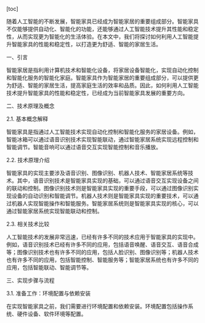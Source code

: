 
[toc]                    
                
                
随着人工智能的不断发展，智能家具已经成为智能家居的重要组成部分。智能家具不仅能够提供自动化、智能化的功能，还能够通过人工智能技术提升其性能和稳定性，从而实现更为智能化的生活体验。在本文中，我们将探讨如何利用人工智能提升智能家具的性能和稳定性，以打造更为舒适、智能的家居生活。

一、引言

智能家居是指利用计算机技术和智能化设备，将家居设备智能化，实现自动化控制和智能化服务的智能化家庭。智能家具作为智能家居的重要组成部分，可以提供更为舒适、智能的家居生活，提高家庭生活的效率和品质。因此，如何利用人工智能技术提升智能家具的性能和稳定性，已经成为当前智能家具发展的重要方向。

二、技术原理及概念

2.1. 基本概念解释

智能家具是指通过人工智能技术实现自动化控制和智能化服务的家居设备。例如，智能冰箱可以通过语音识别技术实现智能联动，通过智能家居系统实现远程控制和智能调节。智能音响可以通过语音交互实现智能控制和音乐播放。

2.2. 技术原理介绍

智能家具的实现主要涉及语音识别、图像识别、机器人技术、智能家居系统等技术。其中，语音识别技术是智能家具实现的基础，可以通过语音交互实现设备之间的联动和控制。图像识别技术则是智能家具实现的重要手段，可以通过图像识别实现设备的自动识别和智能调节。机器人技术则是智能家具实现的重要技术，可以通过机器人实现智能操作和智能服务。智能家居系统则是智能家具实现的核心，可以通过智能家居系统实现智能联动和控制。

2.3. 相关技术比较

人工智能技术的发展非常迅速，已经有许多不同的技术应用于智能家具的实现中。例如，语音识别技术已经有许多不同的应用，包括语音唤醒、语音交互、语音合成等；图像识别技术也有许多不同的应用，包括人脸识别、图像识别等；机器人技术也有许多不同的应用，包括智能控制、智能服务等；智能家居系统也有许多不同的应用，包括智能联动、智能调节等。

三、实现步骤与流程

3.1. 准备工作：环境配置与依赖安装

在实现智能家具之前，我们需要进行环境配置和依赖安装。环境配置包括操作系统、硬件设备、软件环境等配置。

